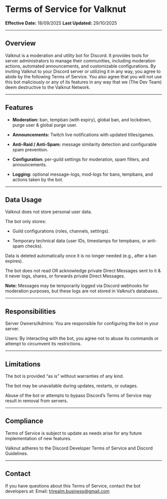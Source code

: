 # Terms of Service for Valknut
**Effective Date:** 18/09/2025
**Last Updated:** 29/10/2025

---
## Overview

Valknut is a moderation and utility bot for Discord. It provides tools for server administrators to manage their communities, including moderation actions, automated announcements, and customizable configurations.
By inviting Valknut to your Discord server or utilizing it in any way, you agree to abide by the following Terms of Service.
You also agree that you will not use this bot maliciously or any of its features in any way that we (The Dev Team) deem destructive to the Valknut Network.

---
## Features

- **Moderation:** ban, tempban (with expiry), global ban, and lockdown, purge user & global purge user.

- **Announcements:** Twitch live notifications with updated titles/games.

- **Anti-Raid / Anti-Spam:** message similarity detection and configurable spam prevention.

- **Configuration:** per-guild settings for moderation, spam filters, and announcements.

- **Logging:** optional message-logs, mod-logs for bans, tempbans, and actions taken by the bot.

---
## Data Usage

Valknut does not store personal user data.

The bot only stores:

- Guild configurations (roles, channels, settings).

- Temporary technical data (user IDs, timestamps for tempbans, or anti-spam checks).

Data is deleted automatically once it is no longer needed (e.g., after a ban expires).

The bot does not read OR acknowledge private Direct Messages sent to it & it never logs, shares, or forwards private Direct Messages.

**Note:** Messages may be temporarily logged via Discord webhooks for moderation purposes, but these logs are not stored in Valknut’s databases.

---
## Responsibilities

Server Owners/Admins: You are responsible for configuring the bot in your server.

Users: By interacting with the bot, you agree not to abuse its commands or attempt to circumvent its restrictions.

---
## Limitations

The bot is provided “as is” without warranties of any kind.

The bot may be unavailable during updates, restarts, or outages.

Abuse of the bot or attempts to bypass Discord’s Terms of Service may result in removal from servers.

---
## Compliance

Terms of Service is subject to update as needs arise for any future implementation of new features.

Valknut adheres to the Discord Developer Terms of Service and Discord Guidelines.

---
## Contact

If you have questions about this Terms of Service, contact the bot developers at:
Email: trirealm.business@gmail.com
